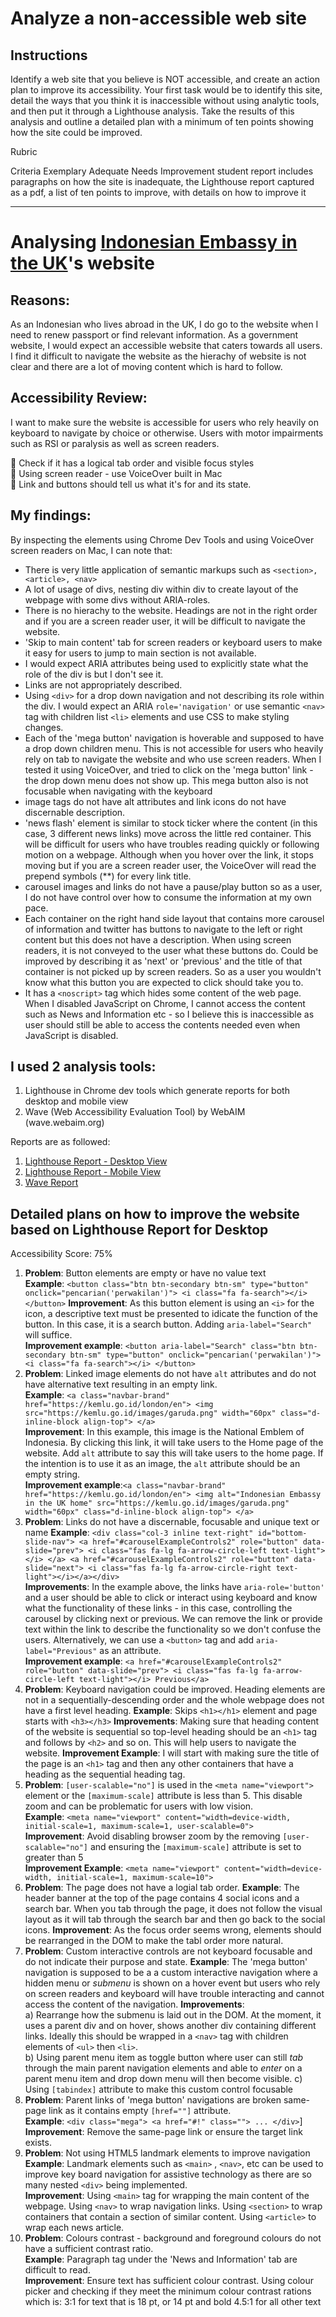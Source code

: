 # Analyze a non-accessible web site

## Instructions

Identify a web site that you believe is NOT accessible, and create an action plan to improve its accessibility. Your first task would be to identify this site, detail the ways that you think it is inaccessible without using analytic tools, and then put it through a Lighthouse analysis. Take the results of this analysis and outline a detailed plan with a minimum of ten points showing how the site could be improved.

Rubric

Criteria Exemplary Adequate Needs Improvement
student report includes paragraphs on how the site is inadequate, the Lighthouse report captured as a pdf, a list of ten points to improve, with details on how to improve it

---

# Analysing [Indonesian Embassy in the UK](https://kemlu.go.id/london/en)'s website

## Reasons:

As an Indonesian who lives abroad in the UK, I do go to the website when I need to renew passport or find relevant information. As a government website, I would expect an accessible website that caters towards all users. I find it difficult to navigate the website as the hierachy of website is not clear and there are a lot of moving content which is hard to follow.

## Accessibility Review:

I want to make sure the website is accessible for users who rely heavily on keyboard to navigate by choice or otherwise. Users with motor impairments such as RSI or paralysis as well as screen readers.

📌 Check if it has a logical tab order and visible focus styles \
📌 Using screen reader - use VoiceOver built in Mac \
📌 Link and buttons should tell us what it's for and its state.

## My findings:

By inspecting the elements using Chrome Dev Tools and using VoiceOver screen readers on Mac, I can note that:

- There is very little application of semantic markups such as `<section>, <article>, <nav>`
- A lot of usage of divs, nesting div within div to create layout of the webpage with some divs without ARIA-roles.
- There is no hierachy to the website. Headings are not in the right order and if you are a screen reader user, it will be difficult to navigate the website.
- 'Skip to main content' tab for screen readers or keyboard users to make it easy for users to jump to main section is not available.
- I would expect ARIA attributes being used to explicitly state what the role of the div is but I don't see it.
- Links are not appropriately described.
- Using `<div>` for a drop down navigation and not describing its role within the div. I would expect an ARIA `role='navigation'` or use semantic `<nav>` tag with children list `<li>` elements and use CSS to make styling changes.
- Each of the 'mega button' navigation is hoverable and supposed to have a drop down children menu. This is not accessible for users who heavily rely on tab to navigate the website and who use screen readers. When I tested it using VoiceOver, and tried to click on the 'mega button' link - the drop down menu does not show up. This mega button also is not focusable when navigating with the keyboard
- image tags do not have alt attributes and link icons do not have discernable description.
- 'news flash' element is similar to stock ticker where the content (in this case, 3 different news links) move across the little red container. This will be difficult for users who have troubles reading quickly or following motion on a webpage. Although when you hover over the link, it stops moving but if you are a screen reader user, the VoiceOver will read the prepend symbols (\*\*) for every link title.
- carousel images and links do not have a pause/play button so as a user, I do not have control over how to consume the information at my own pace.
- Each container on the right hand side layout that contains more carousel of information and twitter has buttons to navigate to the left or right content but this does not have a description. When using screen readers, it is not conveyed to the user what these buttons do. Could be improved by describing it as 'next' or 'previous' and the title of that container is not picked up by screen readers. So as a user you wouldn't know what this button you are expected to click should take you to.
- It has a `<noscript>` tag which hides some content of the web page. When I disabled JavaScript on Chrome, I cannot access the content such as News and Information etc - so I believe this is inaccessible as user should still be able to access the contents needed even when JavaScript is disabled.

## I used 2 analysis tools:

1. Lighthouse in Chrome dev tools which generate reports for both desktop and mobile view
2. Wave (Web Accessibility Evaluation Tool) by WebAIM (wave.webaim.org)

Reports are as followed:

1. [Lighthouse Report - Desktop View](kemlu-desktop-lighthouse-report.pdf)
2. [Lighthouse Report - Mobile View](kemlu-mobile-lighthouse-report.pdf)
3. [Wave Report](https://wave.webaim.org/report#/https://kemlu.go.id/london/en#!)

## Detailed plans on how to improve the website based on Lighthouse Report for Desktop

Accessibility Score: 75%

1. **Problem**: Button elements are empty or have no value text \
   **Example**: `<button class="btn btn-secondary btn-sm" type="button" onclick="pencarian('perwakilan')"> <i class="fa fa-search"></i> </button>`
   **Improvement**: As this button element is using an `<i>` for the icon, a descriptive text must be presented to idicate the function of the button. In this case, it is a search button. Adding `aria-label="Search"` will suffice. \
   **Improvement example**: `<button aria-label="Search" class="btn btn-secondary btn-sm" type="button" onclick="pencarian('perwakilan')"> <i class="fa fa-search"></i> </button>`
2. **Problem**: Linked image elements do not have `alt` attributes and do not have alternative text resulting in an empty link. \
   **Example**: `<a class="navbar-brand" href="https://kemlu.go.id/london/en"> <img src="https://kemlu.go.id/images/garuda.png" width="60px" class="d-inline-block align-top"> </a>` \
   **Improvement**: In this example, this image is the National Emblem of Indonesia. By clicking this link, it will take users to the Home page of the website. Add `alt` attribute to say this will take users to the home page. If the intention is to use it as an image, the `alt` attribute should be an empty string. \
   **Improvement example**:`<a class="navbar-brand" href="https://kemlu.go.id/london/en"> <img alt="Indonesian Embassy in the UK home" src="https://kemlu.go.id/images/garuda.png" width="60px" class="d-inline-block align-top"> </a>`
3. **Problem**: Links do not have a discernable, focusable and unique text or name
   **Example**: `<div class="col-3 inline text-right" id="bottom-slide-nav"> <a href="#carouselExampleControls2" role="button" data-slide="prev"> <i class="fas fa-lg fa-arrow-circle-left text-light"></i> </a> <a href="#carouselExampleControls2" role="button" data-slide="next"> <i class="fas fa-lg fa-arrow-circle-right text-light"></i></a></div>` \
   **Improvements**: In the example above, the links have `aria-role='button'` and a user should be able to click or interact using keyboard and know what the functionality of these links - in this case, controlling the carousel by clicking next or previous. We can remove the link or provide text within the link to describe the functionality so we don't confuse the users. Alternatively, we can use a `<button>` tag and add `aria-label="Previous"` as an attribute. \
   **Improvement example**: `<a href="#carouselExampleControls2" role="button" data-slide="prev"> <i class="fas fa-lg fa-arrow-circle-left text-light"></i> Previous</a>`
4. **Problem**: Keyboard navigation could be improved. Heading elements are not in a sequentially-descending order and the whole webpage does not have a first level heading.
   **Example**: Skips `<h1></h1>` element and page starts with `<h3></h3>`
   **Improvements**: Making sure that heading content of the website is sequential so top-level heading should be an `<h1>` tag and follows by `<h2>` and so on. This will help users to navigate the website.
   **Improvement Example**: I will start with making sure the title of the page is an `<h1>` tag and then any other containers that have a heading as the sequential heading tag.
5. **Problem**: `[user-scalable="no"]` is used in the `<meta name="viewport">` element or the `[maximum-scale]` attribute is less than 5. This disable zoom and can be problematic for users with low vision. \
   **Example**: `<meta name="viewport" content="width=device-width, initial-scale=1, maximum-scale=1, user-scalable=0">` \
   **Improvement**: Avoid disabling browser zoom by the removing `[user-scalable="no"]` and ensuring the `[maximum-scale]` attribute is set to greater than 5 \
   **Improvement Example**: `<meta name="viewport" content="width=device-width, initial-scale=1, maximum-scale=10">`
6. **Problem**: The page does not have a logial tab order.
   **Example**: The header banner at the top of the page contains 4 social icons and a search bar. When you tab through the page, it does not follow the visual layout as it will tab through the search bar and then go back to the social icons.
   **Improvement**: As the focus order seems wrong, elements should be rearranged in the DOM to make the tabl order more natural.
7. **Problem**: Custom interactive controls are not keyboard focusable and do not indicate their purpose and state.
   **Example**: The 'mega button' navigation is supposed to be a a custom interactive navigation where a hidden menu or _submenu_ is shown on a hover event but users who rely on screen readers and keyboard will have trouble interacting and cannot access the content of the navigation.
   **Improvements**: \
   a) Rearrange how the submenu is laid out in the DOM. At the moment, it uses a parent div and on hover, shows another div containing different links. Ideally this should be wrapped in a `<nav>` tag with children elements of `<ul>` then `<li>`.  
   b) Using parent menu item as toggle button where user can still _tab_ through the main parent navigation elements and able to _enter_ on a parent menu item and drop down menu will then become visible.
   c) Using `[tabindex]` attribute to make this custom control focusable
8. **Problem**: Parent links of 'mega button' navigations are broken same-page link as it contains empty `[href=""]` attribute. \
   **Example**: `<div class="mega"> <a href="#!" class=""> ... </div>`]
   **Improvement**: Remove the same-page link or ensure the target link exists.
9. **Problem**: Not using HTML5 landmark elements to improve navigation \
   **Example**: Landmark elements such as `<main>` , `<nav>`, etc can be used to improve key board navigation for assistive technology as there are so many nested `<div>` being implemented. \
   **Improvement**: Using `<main>` tag for wrapping the main content of the webpage. Using `<nav>` to wrap navigation links. Using `<section>` to wrap containers that contain a section of similar content. Using `<article>` to wrap each news article.
10. **Problem**: Colours contrast - background and foreground colours do not have a sufficient contrast ratio. \
    **Example**: Paragraph tag under the 'News and Information' tab are difficult to read. \
    **Improvement**: Ensure text has sufficient colour contrast. Using colour picker and checking if they meet the minimum colour contrast rations which is: 3:1 for text that is 18 pt, or 14 pt and bold 4.5:1 for all other text
